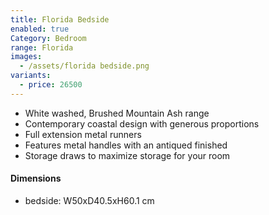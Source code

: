 ```yaml
---
title: Florida Bedside
enabled: true
Category: Bedroom
range: Florida
images:
  - /assets/florida bedside.png
variants:
  - price: 26500
---
```

* White washed, Brushed Mountain Ash range
* Contemporary coastal design with generous proportions
* Full extension metal runners
* Features metal handles with an antiqued finished
* Storage draws to maximize storage for your room


#### Dimensions

* bedside: W50xD40.5xH60.1 cm
